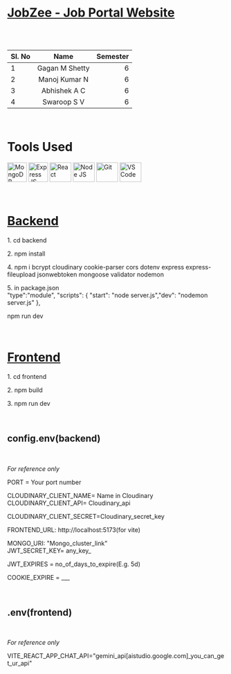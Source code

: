 <h1><u>JobZee - Job Portal Website</u></h1>
<br><br>


| Sl. No |      Name      | Semester |
|:-------|:--------------:|---------:|
|    1   | Gagan M Shetty |     6    |
|    2   | Manoj Kumar N  |     6    |
|    3   | Abhishek A C   |     6    |
|    4   | Swaroop S V    |     6    |

<br>
<h1>Tools Used</h1>
<p align="left">
  <img src="https://www.vectorlogo.zone/logos/mongodb/mongodb-ar21.svg" alt="MongoDB" width="45" height="45">
  <img src="https://www.vectorlogo.zone/logos/expressjs/expressjs-icon.svg" alt="Express JS" width="45" height="45">
  <img src="https://www.vectorlogo.zone/logos/reactjs/reactjs-ar21.svg" alt="React" width="50" height="45">
  <img src="https://www.vectorlogo.zone/logos/nodejs/nodejs-horizontal.svg" alt="Node JS" width="50" height="45">
  <img src="https://www.vectorlogo.zone/logos/git-scm/git-scm-ar21.svg" alt="Git" width="50" height="45">
  <img src="https://www.vectorlogo.zone/logos/visualstudio_code/visualstudio_code-ar21.svg" alt="VS Code" width="50" height="45">
<!--   <img src="" alt="" width="" height=""> -->
  
</p>
<br>

<h1><u>Backend</u></h1>
<p>1. cd backend</p>
<p>2. npm install</p>
<p>4. npm i bcrypt cloudinary cookie-parser cors dotenv express express-fileupload jsonwebtoken mongoose validator nodemon</p>
<p>5. in package.json<br>"type":"module",
 "scripts": {
    "start": "node server.js","dev": "nodemon server.js"
  },</p>
<p>npm run dev</p>

<br>

<h1><u>Frontend</u></h1>
<p>1. cd frontend</p>
<p>2. npm build</p>
<p>3. npm run dev</p>
<br>


<h2>config.env(backend)</h2><br>
<p><i>For reference only</i></p>
<p>PORT = Your port number<br>

CLOUDINARY_CLIENT_NAME= Name in Cloudinary<br>
CLOUDINARY_CLIENT_API= Cloudinary_api<br>

CLOUDINARY_CLIENT_SECRET=Cloudinary_secret_key<br>

FRONTEND_URL: http://localhost:5173(for vite)<br>


MONGO_URI: "Mongo_cluster_link"<br>
JWT_SECRET_KEY= any_key_<br>

JWT_EXPIRES = no_of_days_to_expire(E.g. 5d)<br>

COOKIE_EXPIRE = ___<br>
</p>
<br>

<h2>.env(frontend)</h2><br>
<p><i>For reference only</i></p>
<p>VITE_REACT_APP_CHAT_API="gemini_api[aistudio.google.com]_you_can_get_ur_api"<br>
</p>

